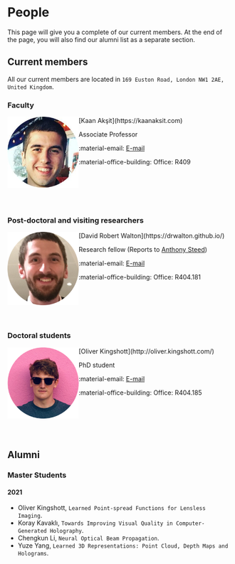 # People
This page will give you a complete of our current members.
At the end of the page, you will also find our alumni list as a separate section.

## Current members
All our current members are located in `169 Euston Road, London NW1 2AE, United Kingdom`.

### Faculty

<div style="float: left; height:200px;" class="boxed">
<img align="left" src="../people/kaan_aksit.png" width="160" alt/>
</div>
[Kaan Akşit](https://kaanaksit.com)

Associate Professor

:material-email: [E-mail](mailto:k.aksit@ucl.ac.uk)

:material-office-building: Office: R409
<br clear="left"/>

### Post-doctoral and visiting researchers
<div style="float: left; height:200px;" class="boxed">
<img align='left' src="../people/david_walton.png" width="160" alt/>
</div>
[David Robert Walton](https://drwalton.github.io/)

Research fellow
(Reports to [Anthony Steed](https://wp.cs.ucl.ac.uk/anthonysteed/))

:material-email: [E-mail](mailto:david.walton.13@ucl.ac.uk)

:material-office-building: Office: R404.181
<br clear="left"/>

### Doctoral students
<div style="float: left; height:200px;" class="boxed">
<img align='left' src="../people/oliver_kingshott.png" width="160" alt/>
</div>
[Oliver Kingshott](http://oliver.kingshott.com/)

PhD student

:material-email: [E-mail](mailto:oliver.kingshott.19@ucl.ac.uk)

:material-office-building: Office: R404.185
<br clear="left"/>

## Alumni

### Master Students

#### 2021
- Oliver Kingshott, `Learned Point-spread Functions for Lensless Imaging`.
- Koray Kavaklı, `Towards Improving Visual Quality in Computer-Generated Holography`.
- Chengkun Li, `Neural Optical Beam Propagation`.
- Yuze Yang, `Learned 3D Representations: Point Cloud, Depth Maps and Holograms`.

